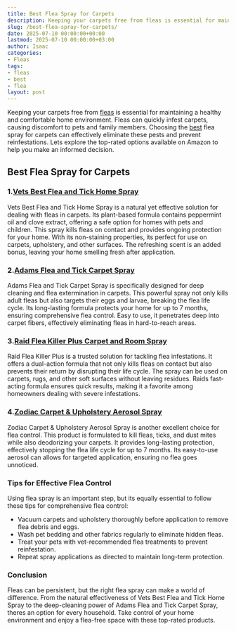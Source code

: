 ```yaml
---
title: Best Flea Spray for Carpets
description: Keeping your carpets free from fleas is essential for maintaining a healthy and comfortable home environment. Fleas can quickly infest carpets, causing...
slug: /best-flea-spray-for-carpets/
date: 2025-07-10 00:00:00+00:00
lastmod: 2025-07-10 00:00:00+03:00
author: Isaac
categories:
- Fleas
tags:
- fleas
- best
- flea
layout: post
---
```

Keeping your carpets free from [fleas](https://pestpolicy.com/best-flea-carpet-powder/) is essential for maintaining a healthy and comfortable home environment. Fleas can quickly infest carpets, causing discomfort to pets and family members. Choosing the [best](https://pestpolicy.com/best-flea-collar-for-dogs/) flea spray for carpets can effectively eliminate these pests and prevent reinfestations. Lets explore the top-rated options available on Amazon to help you make an informed decision.
## Best Flea Spray for Carpets
### 1.[Vets Best Flea and Tick Home Spray](https://www.amazon.com/dp/B00GRS5PVK?tag=p-policy-20)
Vets Best Flea and Tick Home Spray is a natural yet effective solution for dealing with fleas in carpets. Its plant-based formula contains peppermint oil and clove extract, offering a safe option for homes with pets and children. This spray kills fleas on contact and provides ongoing protection for your home.
With its non-staining properties, its perfect for use on carpets, upholstery, and other surfaces. The refreshing scent is an added bonus, leaving your home smelling fresh after application.
### 2.[Adams Flea and Tick Carpet Spray](https://www.amazon.com/dp/B0083R5184?tag=p-policy-20)
Adams Flea and Tick Carpet Spray is specifically designed for deep cleaning and flea extermination in carpets. This powerful spray not only kills adult fleas but also targets their eggs and larvae, breaking the flea life cycle.
Its long-lasting formula protects your home for up to 7 months, ensuring comprehensive flea control. Easy to use, it penetrates deep into carpet fibers, effectively eliminating fleas in hard-to-reach areas.
### 3.[Raid Flea Killer Plus Carpet and Room Spray](https://www.amazon.com/dp/B003PU8J1W?tag=p-policy-20)
Raid Flea Killer Plus is a trusted solution for tackling flea infestations. It offers a dual-action formula that not only kills fleas on contact but also prevents their return by disrupting their life cycle. The spray can be used on carpets, rugs, and other soft surfaces without leaving residues.
Raids fast-acting formula ensures quick results, making it a favorite among homeowners dealing with severe infestations.
### 4.[Zodiac Carpet & Upholstery Aerosol Spray](https://www.amazon.com/dp/B0047Q4WF2?tag=p-policy-20)
Zodiac Carpet & Upholstery Aerosol Spray is another excellent choice for flea control. This product is formulated to kill fleas, ticks, and dust mites while also deodorizing your carpets. It provides long-lasting protection, effectively stopping the flea life cycle for up to 7 months.
Its easy-to-use aerosol can allows for targeted application, ensuring no flea goes unnoticed.
### Tips for Effective Flea Control
Using flea spray is an important step, but its equally essential to follow these tips for comprehensive flea control:
- Vacuum carpets and upholstery thoroughly before application to remove flea debris and eggs.
- Wash pet bedding and other fabrics regularly to eliminate hidden fleas.
- Treat your pets with vet-recommended flea treatments to prevent reinfestation.
- Repeat spray applications as directed to maintain long-term protection.
### Conclusion
Fleas can be persistent, but the right flea spray can make a world of difference. From the natural effectiveness of Vets Best Flea and Tick Home Spray to the deep-cleaning power of Adams Flea and Tick Carpet Spray, theres an option for every household. Take control of your home environment and enjoy a flea-free space with these top-rated products.